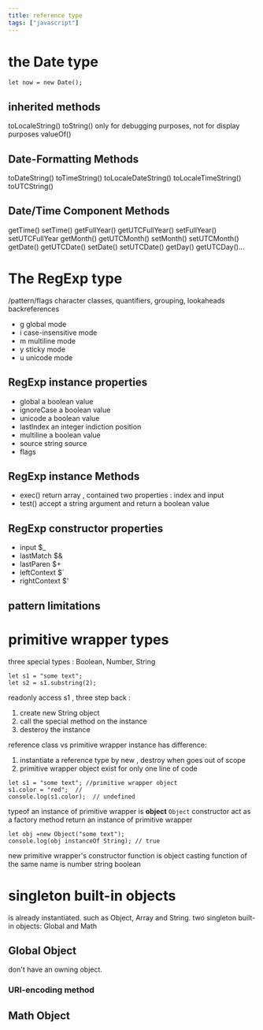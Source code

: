 ```yaml
---
title: reference type
tags: ["javascript"]
---
```


# the Date type

`let now = new Date();`

## inherited methods

toLocaleString() toString() only for debugging purposes, not for display purposes
valueOf()

## Date-Formatting Methods

toDateString() toTimeString() toLocaleDateString() toLocaleTimeString()
toUTCString()

## Date/Time Component Methods

getTime() setTime() getFullYear() getUTCFullYear() setFullYear() setUTCFullYear
getMonth() getUTCMonth() setMonth() setUTCMonth() getDate() getUTCDate()
setDate() setUTCDate() getDay() getUTCDay()...

# The RegExp type

/pattern/flags
character classes, quantifiers, grouping, lookaheads backreferences

- g global mode
- i case-insensitive mode
- m multiline mode
- y sticky mode
- u unicode mode

## RegExp instance properties

- global a boolean value
- ignoreCase a boolean value
- unicode a boolean value
- lastIndex an integer indiction position
- multiline a boolean value
- source string source
- flags

## RegExp instance Methods

- exec() return array , contained two properties : index and input
- test() accept a string argument and return a boolean value

## RegExp constructor properties

- input \$\_
- lastMatch \$&
- lastParen \$+
- leftContext \$`
- rightContext \$'

## pattern limitations

# primitive wrapper types

three special types : Boolean, Number, String

```
let s1 = "some text";
let s2 = s1.substring(2);
```

readonly access s1 , three step back :

1. create new String object
2. call the special method on the instance
3. desteroy the instance

reference class vs primitive wrapper instance has difference:

1. instantiate a reference type by new , destroy when goes out of scope
2. primitive wrapper object exist for only one line of code

```
let s1 = "some text"; //primitive wrapper object
s1.color = "red";  //
console.log(s1.color);  // undefined
```

typeof an instance of primitive wrapper is **object**
`Object` constructor act as a factory method return an instance of primitive wrapper

```
let obj =new Object("some text");
console.log(obj instanceOf String); // true
```

new primitive wrapper's constructor function is object
casting function of the same name is number string boolean

# singleton built-in objects

is already instantiated. such as Object, Array and String.
two singleton built-in objects: Global and Math

## Global Object

don't have an owning object.

### URI-encoding method

## Math Object
